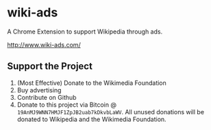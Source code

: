 wiki-ads
========

A Chrome Extension to support Wikipedia through ads.

http://www.wiki-ads.com/

## Support the Project

 1. (Most Effective) Donate to the Wikimedia Foundation
 2. Buy advertising
 3. Contribute on Github
 4. Donate to this project via Bitcoin @
  `19AnMJ9WNN7HMJF1ZpJB2uab7kDkvbLaWV`. All unused donations will be
  donated to Wikipedia and the Wikimedia Foundation.

